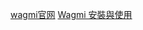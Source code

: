 [wagmi官网](https://wagmi.sh/zh-CN)
[Wagmi 安裝與使用](https://hackmd.io/@SVMGKOLoRDqczI3S4lKC9Q/SkkN6w3_q)